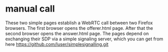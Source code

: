manual call
===========

These two simple pages establish a WebRTC call between two Firefox browsers.
The first browser opens the offerer.html page. After that the second browser
opens the answer.html page.
The pages depend on exchanging their SDP via a simple signaling server, which
you can get from here https://github.com/luser/simplesignalling.git
